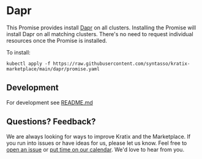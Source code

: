 # Dapr

This Promise provides install [Dapr](https://docs.dapr.io/) on all clusters.
Installing the Promise will install Dapr on all matching clusters.
There's no need to request individual resources once the Promise is installed.

To install:
```
kubectl apply -f https://raw.githubusercontent.com/syntasso/kratix-marketplace/main/dapr/promise.yaml
```
## Development

For development see [README.md](./internal/README.md)

## Questions? Feedback?

We are always looking for ways to improve Kratix and the Marketplace. If you run into issues or have ideas for us, please let us know. Feel free to [open an issue](https://github.com/syntasso/kratix-marketplace/issues/new/choose) or [put time on our calendar](https://www.syntasso.io/contact-us). We'd love to hear from you.
